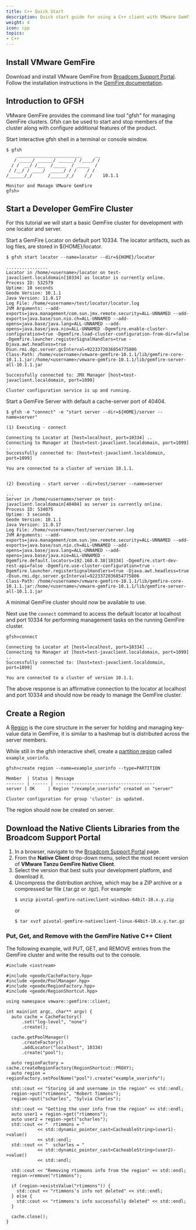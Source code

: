 ```yaml
---
title: C++ Quick Start
description: Quick start guide for using a C++ client with VMware GemFire.
weight: 4
icon: cpp
topics:
- C++
---
```


## Install VMware GemFire

Download and install VMware GemFire from [Broadcom Support Portal](https://support.broadcom.com/group/ecx/productfiles?subFamily=VMware%20Tanzu%20GemFire&displayGroup=VMware%20Tanzu%20GemFire&release=10.1.1&os=&servicePk=310413&language=EN). Follow the installation instructions in the [GemFire documentation](https://docs.vmware.com/en/VMware-GemFire/10.1/gf/getting_started-installation-install_intro.html).

## Introduction to GFSH

VMware GemFire provides the command line tool "gfsh" for managing GemFire clusters.  Gfsh can be used to start and stop members of the cluster along with configure additional features of the product.

Start interactive gfsh shell in a terminal or console window.

```text
$ gfsh
    _________________________     __
   / _____/ ______/ ______/ /____/ /
  / /  __/ /___  /_____  / _____  /
 / /__/ / ____/  _____/ / /    / /
/______/_/      /______/_/    /_/    10.1.1

Monitor and Manage VMware GemFire
gfsh>
```


## Start a Developer GemFire Cluster

For this tutorial we will start a basic GemFire cluster for development with one locator and server.

Start a GemFire Locator on default port 10334. The locator artifacts, such as log files, are stored in ${HOME}/locator.

```text
$ gfsh start locator --name=locator --dir=${HOME}/locator

................
Locator in /home/<username>/locator on test-javaclient.localdomain[10334] as locator is currently online.
Process ID: 532579
Uptime: 10 seconds
Geode Version: 10.1.1
Java Version: 11.0.17
Log File: /home/<username>/test/locator/locator.log
JVM Arguments: --add-exports=java.management/com.sun.jmx.remote.security=ALL-UNNAMED --add-exports=java.base/sun.nio.ch=ALL-UNNAMED --add-opens=java.base/java.lang=ALL-UNNAMED --add-opens=java.base/java.nio=ALL-UNNAMED -Dgemfire.enable-cluster-configuration=true -Dgemfire.load-cluster-configuration-from-dir=false -Dgemfire.launcher.registerSignalHandlers=true -Djava.awt.headless=true -Dsun.rmi.dgc.server.gcInterval=9223372036854775806
Class-Path: /home/<username>/vmware-gemfire-10.1.1/lib/gemfire-core-10.1.1.jar:/home/<username>/vmware-gemfire-10.1.1/lib/gemfire-server-all-10.1.1.jar

Successfully connected to: JMX Manager [host=test-javaclient.localdomain, port=1099]

Cluster configuration service is up and running.

```

Start a GemFire Server with default a cache-server port of 40404.

```text
$ gfsh -e "connect" -e "start server --dir=${HOME}/server --name=server"

(1) Executing - connect

Connecting to Locator at [host=localhost, port=10334] ..
Connecting to Manager at [host=test-javaclient.localdomain, port=1099] ..
Successfully connected to: [host=test-javaclient.localdomain, port=1099]

You are connected to a cluster of version 10.1.1.


(2) Executing - start server --dir=test/server --name=server

...
Server in /home/<username>/server on test-javaclient.localdomain[40404] as server is currently online.
Process ID: 534075
Uptime: 3 seconds
Geode Version: 10.1.1
Java Version: 11.0.17
Log File: /home/<username>/test/server/server.log
JVM Arguments: --add-exports=java.management/com.sun.jmx.remote.security=ALL-UNNAMED --add-exports=java.base/sun.nio.ch=ALL-UNNAMED --add-opens=java.base/java.lang=ALL-UNNAMED --add-opens=java.base/java.nio=ALL-UNNAMED -Dgemfire.default.locators=192.168.0.38[10334] -Dgemfire.start-dev-rest-api=false -Dgemfire.use-cluster-configuration=true -Dgemfire.launcher.registerSignalHandlers=true -Djava.awt.headless=true -Dsun.rmi.dgc.server.gcInterval=9223372036854775806
Class-Path: /home/<username>/vmware-gemfire-10.1.1/lib/gemfire-core-10.1.1.jar:/home/<username>/vmware-gemfire-10.1.1/lib/gemfire-server-all-10.1.1.jar

```

A minimal GemFire cluster should now be available to use.


Next use the `connect` command to access the default locator at localhost and port 10334 for performing management tasks on the running GemFire cluster.

```text
gfsh>connect

Connecting to Locator at [host=localhost, port=10334] ..
Connecting to Manager at [host=test-javaclient.localdomain, port=1099] ..
Successfully connected to: [host=test-javaclient.localdomain, port=1099]

You are connected to a cluster of version 10.1.1.

```

The above response is an affirmative connection to the locator at localhost and port 10334
and should now be ready to manage the GemFire cluster.

## Create a Region

A [Region](https://docs.vmware.com/en/VMware-GemFire/9.15/gf/developing-region_options-chapter_overview.html) is the core structure in the server for holding and managing key-value data in GemFire, it is similar to a hashmap but is distributed across the server members.

While still in the gfsh interactive shell, create a [partition region](https://docs.vmware.com/en/VMware-GemFire/9.15/gf/developing-partitioned_regions-chapter_overview.html) called `example_userinfo`.

```text
gfsh>create region --name=example_userinfo --type=PARTITION

Member  | Status | Message
------- | ------ | --------------------------------------
server | OK     | Region "/example_userinfo" created on "server"

Cluster configuration for group 'cluster' is updated.
```

The region should now be created on server.



## Download the Native Clients Libraries from the Broadcom Support Portal
1. In a browser, navigate to the [Broadcom Support Portal](https://support.broadcom.com/group/ecx/productfiles?subFamily=VMware%20Tanzu%20GemFire&displayGroup=VMware%20Tanzu%20GemFire&release=Native%20Client%2010.4.4&os=&servicePk=521899&language=EN) page.
2. From the **Native Client <version>** drop-down menu, select the most recent version of **VMware Tanzu GemFire Native Client**.
3. Select the version that best suits your development platform, and download it.
4. Uncompress the distribution archive, which may be a ZIP archive or a compressed tar file (.tar.gz or .tgz). For example:
    ```
    $ unzip pivotal-gemfire-nativeclient-windows-64bit-10.x.y.zip
    ```
   or
    ```
    $ tar xvzf pivotal-gemfire-nativeclient-linux-64bit-10.x.y.tar.gz
    ```

   
### Put, Get, and Remove with the GemFire Native C++ Client


The following example, will PUT, GET, and REMOVE entries from the GemFire cluster and write the results out to the console.


```
#include <iostream>

#include <geode/CacheFactory.hpp>
#include <geode/PoolManager.hpp>
#include <geode/RegionFactory.hpp>
#include <geode/RegionShortcut.hpp>

using namespace vmware::gemfire::client;

int main(int argc, char** argv) {
  auto cache = CacheFactory()
      .set("log-level", "none")
      .create();

  cache.getPoolManager()
      .createFactory()
      .addLocator("localhost", 10334)
      .create("pool");
  
  auto regionFactory = cache.createRegionFactory(RegionShortcut::PROXY);
  auto region = regionFactory.setPoolName("pool").create("example_userinfo");

  std::cout << "Storing id and username in the region" << std::endl;
  region->put("rtimmons", "Robert Timmons");
  region->put("scharles", "Sylvia Charles");

  std::cout << "Getting the user info from the region" << std::endl;
  auto user1 = region->get("rtimmons");
  auto user2 = region->get("scharles");
  std::cout << "  rtimmons = "
            << std::dynamic_pointer_cast<CacheableString>(user1)->value()
            << std::endl;
  std::cout << "  scharles = "
            << std::dynamic_pointer_cast<CacheableString>(user2)->value()
            << std::endl;

  std::cout << "Removing rtimmons info from the region" << std::endl;
  region->remove("rtimmons");

  if (region->existsValue("rtimmons")) {
    std::cout << "rtimmons's info not deleted" << std::endl;
  } else {
    std::cout << "rtimmons's info successfully deleted" << std::endl;
  }

  cache.close();
}
```